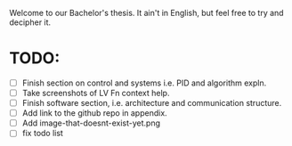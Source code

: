 Welcome to our Bachelor's thesis. It ain't in English, but feel free to try and decipher it.

# TODO:

- [ ] Finish section on control and systems i.e. PID and algorithm expln.
- [ ] Take screenshots of LV Fn context help.
- [ ] Finish software section, i.e. architecture and communication structure.
- [ ] Add link to the github repo in appendix.
- [ ] Add image-that-doesnt-exist-yet.png
- [ ] fix todo list
